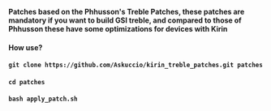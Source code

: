 **Patches based on the Phhusson's Treble Patches, these patches are mandatory if you want to build GSI treble, and compared to those of Phhusson these have some optimizations for devices with Kirin**

#### How use?
#### `git clone https://github.com/Askuccio/kirin_treble_patches.git patches`
#### `cd patches`
#### `bash apply_patch.sh`
